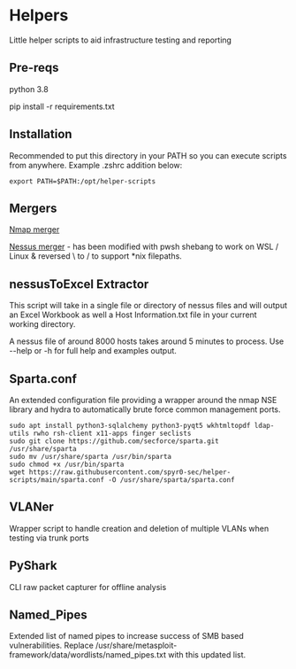 # Helpers

Little helper scripts to aid infrastructure testing and reporting

## Pre-reqs

python 3.8

pip install -r requirements.txt

## Installation

Recommended to put this directory in your PATH so you can execute scripts from anywhere. Example .zshrc addition below:

`export PATH=$PATH:/opt/helper-scripts`

## Mergers

[Nmap merger](https://github.com/CBHue/nMap_Merger)

[Nessus merger](https://github.com/0xprime/NessusReportMerger.git) - has been modified with pwsh shebang to work on WSL / Linux & reversed \ to / to support *nix filepaths.

## nessusToExcel Extractor

This script will take in a single file or directory of nessus files and will output an Excel Workbook as well a Host Information.txt file in your current working directory.

A nessus file of around 8000 hosts takes around 5 minutes to process. Use --help or -h for full help and examples output.

## Sparta.conf

An extended configuration file providing a wrapper around the nmap NSE library and hydra to automatically brute force common management ports.

```
sudo apt install python3-sqlalchemy python3-pyqt5 wkhtmltopdf ldap-utils rwho rsh-client x11-apps finger seclists
sudo git clone https://github.com/secforce/sparta.git /usr/share/sparta
sudo mv /usr/share/sparta /usr/bin/sparta
sudo chmod +x /usr/bin/sparta
wget https://raw.githubusercontent.com/spyr0-sec/helper-scripts/main/sparta.conf -O /usr/share/sparta/sparta.conf
```

## VLANer

Wrapper script to handle creation and deletion of multiple VLANs when testing via trunk ports

## PyShark

CLI raw packet capturer for offline analysis

## Named_Pipes

Extended list of named pipes to increase success of SMB based vulnerabilities. Replace /usr/share/metasploit-framework/data/wordlists/named_pipes.txt with this updated list.